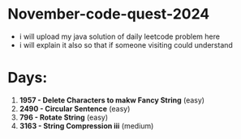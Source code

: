 # November-code-quest-2024
- i will upload my java solution of daily leetcode problem here
- i will explain it also so that if someone visiting could understand
# Days:
1. **1957 - Delete Characters to makw Fancy String** (easy)
2. **2490 - Circular Sentence** (easy)
3. **796 - Rotate String** (easy)
4. **3163 - String Compression iii** (medium)
